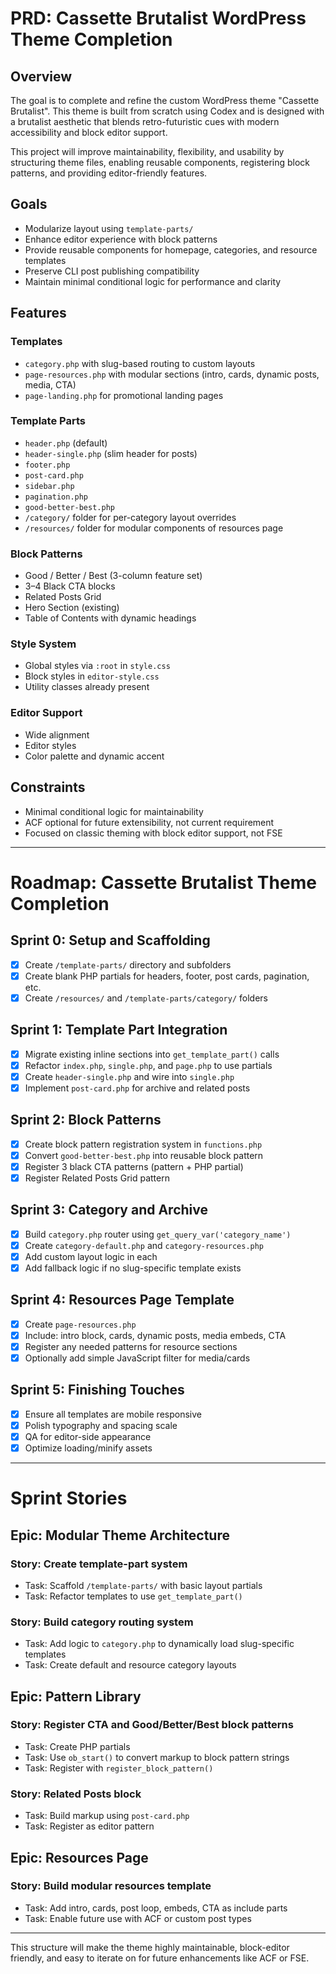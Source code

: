 # PRD: Cassette Brutalist WordPress Theme Completion

## Overview

The goal is to complete and refine the custom WordPress theme "Cassette Brutalist". This theme is built from scratch using Codex and is designed with a brutalist aesthetic that blends retro-futuristic cues with modern accessibility and block editor support.

This project will improve maintainability, flexibility, and usability by structuring theme files, enabling reusable components, registering block patterns, and providing editor-friendly features.

## Goals

* Modularize layout using `template-parts/`
* Enhance editor experience with block patterns
* Provide reusable components for homepage, categories, and resource templates
* Preserve CLI post publishing compatibility
* Maintain minimal conditional logic for performance and clarity

## Features

### Templates

* `category.php` with slug-based routing to custom layouts
* `page-resources.php` with modular sections (intro, cards, dynamic posts, media, CTA)
* `page-landing.php` for promotional landing pages

### Template Parts

* `header.php` (default)
* `header-single.php` (slim header for posts)
* `footer.php`
* `post-card.php`
* `sidebar.php`
* `pagination.php`
* `good-better-best.php`
* `/category/` folder for per-category layout overrides
* `/resources/` folder for modular components of resources page

### Block Patterns

* Good / Better / Best (3-column feature set)
* 3–4 Black CTA blocks
* Related Posts Grid
* Hero Section (existing)
* Table of Contents with dynamic headings

### Style System

* Global styles via `:root` in `style.css`
* Block styles in `editor-style.css`
* Utility classes already present

### Editor Support

* Wide alignment
* Editor styles
* Color palette and dynamic accent

## Constraints

* Minimal conditional logic for maintainability
* ACF optional for future extensibility, not current requirement
* Focused on classic theming with block editor support, not FSE

---

# Roadmap: Cassette Brutalist Theme Completion

## Sprint 0: Setup and Scaffolding

* [x] Create `/template-parts/` directory and subfolders
* [x] Create blank PHP partials for headers, footer, post cards, pagination, etc.
* [x] Create `/resources/` and `/template-parts/category/` folders

## Sprint 1: Template Part Integration

* [x] Migrate existing inline sections into `get_template_part()` calls
* [x] Refactor `index.php`, `single.php`, and `page.php` to use partials
* [x] Create `header-single.php` and wire into `single.php`
* [x] Implement `post-card.php` for archive and related posts

## Sprint 2: Block Patterns

* [x] Create block pattern registration system in `functions.php`
* [x] Convert `good-better-best.php` into reusable block pattern
* [x] Register 3 black CTA patterns (pattern + PHP partial)
* [x] Register Related Posts Grid pattern

## Sprint 3: Category and Archive

* [x] Build `category.php` router using `get_query_var('category_name')`
* [x] Create `category-default.php` and `category-resources.php`
* [x] Add custom layout logic in each
* [x] Add fallback logic if no slug-specific template exists

## Sprint 4: Resources Page Template

* [x] Create `page-resources.php`
* [x] Include: intro block, cards, dynamic posts, media embeds, CTA
* [x] Register any needed patterns for resource sections
* [x] Optionally add simple JavaScript filter for media/cards

## Sprint 5: Finishing Touches

* [x] Ensure all templates are mobile responsive
* [x] Polish typography and spacing scale
* [x] QA for editor-side appearance
* [x] Optimize loading/minify assets

---

# Sprint Stories

## Epic: Modular Theme Architecture

### Story: Create template-part system

* Task: Scaffold `/template-parts/` with basic layout partials
* Task: Refactor templates to use `get_template_part()`

### Story: Build category routing system

* Task: Add logic to `category.php` to dynamically load slug-specific templates
* Task: Create default and resource category layouts

## Epic: Pattern Library

### Story: Register CTA and Good/Better/Best block patterns

* Task: Create PHP partials
* Task: Use `ob_start()` to convert markup to block pattern strings
* Task: Register with `register_block_pattern()`

### Story: Related Posts block

* Task: Build markup using `post-card.php`
* Task: Register as editor pattern

## Epic: Resources Page

### Story: Build modular resources template

* Task: Add intro, cards, post loop, embeds, CTA as include parts
* Task: Enable future use with ACF or custom post types

---

This structure will make the theme highly maintainable, block-editor friendly, and easy to iterate on for future enhancements like ACF or FSE.
